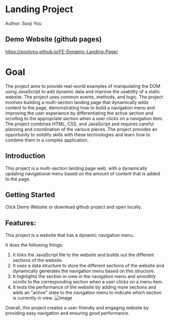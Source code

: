 # Landing Project
Author: Sooji You
## Demo Website (github pages)
https://soojiyou.github.io/FE-Dynamic-Landing-Page/

# Goal

The project aims to provide real-world examples of manipulating the DOM using JavaScript to add dynamic data and improve the usability of a static website. The project uses common events, methods, and logic. The project involves building a multi-section landing page that dynamically adds content to the page, demonstrating how to build a navigation menu and improving the user experience by differentiating the active section and scrolling to the appropriate section when a user clicks on a navigation item. The project combines HTML, CSS, and JavaScript and requires careful planning and coordination of the various pieces. The project provides an opportunity to solidify skills with these technologies and learn how to combine them in a complex application. 

## Introduction
This project is a multi-section landing page web, with a dynamically updating navigational menu based on the amount of content that is added to the page.

## Getting Started

Click Demo Website or download github project and open locally.


## Features:

This project is a website that has a dynamic navigation menu.

It does the following things:
1.  It links the JavaScript file to the website and builds out the different sections of the website.
2.  It uses a data structure to store the different sections of the website and dynamically generates the navigation menu based on this structure.
3.  It highlights the section in view in the navigation menu and smoothly scrolls to the corresponding section when a user clicks on a menu item.
4.  It tests the performance of the website by adding more sections and adds an "active" state to the navigation menu to indicate which section is currently in view.
![image](https://user-images.githubusercontent.com/79179847/229460980-d1ffa20d-2c1e-46b7-92c0-04ae4d42cdc3.png)


Overall, this project creates a user-friendly and engaging website by providing easy navigation and ensuring good performance.


